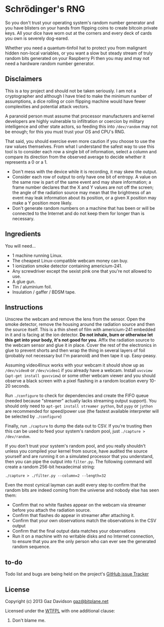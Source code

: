 ﻿Schrödinger's RNG
=================

So you don't trust your operating system's random number generator and you 
have blisters on your hands from flipping coins to create bitcoin private keys. 
All your dice have worn out at the corners and every deck of cards you own is 
severely dog-eared.

Whether you need a quantum-tinfoil hat to protect you from malignant hidden 
non-local variables, or you want a slow but steady stream of truly random bits 
generated on your Raspberry Pi then you may and may not need a hardware random 
number generator.

Disclaimers
-----------

This is a toy project and should not be taken seriously. I am not a 
cryptographer and although I have tried to make the minimum number of 
assumptions, a dice rolling or coin flipping machine would have fewer 
complexities and potential attack vectors.

A paranoid person must assume that processor manufacturers and kernel 
developers are highly vulnerable to infiltration or coercion by military 
intelligence and other state actors, so feeding this into `/dev/random` may not
be enough; for this you must trust your OS and CPU's RNG.

That said, you should exercise even more caution if you choose to use the raw 
values themselves. From what I understand the safest way to use this tool is to 
consider each row a single bit of information, select a column and compare its 
direction from the observed average to decide whether it represents a 0 or a 1. 

 * Don't mess with the device while it is recording, it may skew the output.
 * Consider each row of output to only have one bit of entropy. A value on the 
   same row is part of the same event and may share information; a frame number
   declares that the X and Y values are not off the screen; the angle of the 
   radiation source may mean that the brightness of an event may leak 
   information about its position, or a given X position may make a Y position 
   more likely.
 * Don't generate random numbers on a machine that has been or will be 
   connected to the Internet and do not keep them for longer than is necessary.

Ingredients
-----------

You will need...

 * 1 machine running Linux.
 * The cheapest Linux-compatible webcam money can buy.
 * 1 ionization smoke detector containing americium-241.
 * Any screwdriver except the sexist pink one that you're not allowed to use.
 * A glue gun.
 * Tin / aluminium foil.
 * Insulation / gaffer / BDSM tape.

Instructions
------------

Unscrew the webcam and remove the lens from the sensor. Open the smoke detector,
remove the housing around the radiation source and then the source itself. This
is a thin sheet of film with americium-241 embedded in it and is facing at the
ion detector. **Do not inhale, burn or otherwise let this get into your body, 
it's not good for you**. Affix the radiation source to the webcam sensor and 
glue it in place. Cover the rest of the electronics in glue to prevent shorts 
and then wrap the thing in several layers of foil (probably not necessary but 
I'm paranoid) and then tape it up. Easy-peasy.

Assuming video4linux works with your webcam it should show up as `/dev/video0`
or `/dev/video1` if you already have a webcam. Install `uvcview` 
(`apt-get install guvcview`) or some other webcam viewer and you should observe
a black screen with a pixel flashing in a random location every 10-20 seconds.

Run `./configure` to check for dependencies and create the FIFO queue (needed 
because "streamer" actually lacks streaming output support). You should only 
need to `apt-get install streamer python`, but `pypy` or `jython` are 
recommended for speed/power use (the fastest available interpreter will be 
selected by `./configure`)

Finally, run `./capture` to dump the data out to CSV. If you're trusting then
this can be used to feed your system's random pool, just 
`./capture > /dev/random`.

If you don't trust your system's random pool, and you really shouldn't unless 
you compiled your kernel from source, have audited the source yourself and are
running it on a simulated processor that you understand, then you can pipe the 
output into `filter.py`. The following command will create a random 256-bit 
hexadecimal string:

    ./capture > ./filter.py --column=2 --length=32

Even the most cynical layman can audit every step to confirm that the random 
bits are indeed coming from the universe and nobody else has seen them:

 * Confirm that no white flashes appear on the webcam via streamer before you 
   attach the radiation source.
 * Confirm that flashes do appear in streamer after attaching it.
 * Confirm that your own observations match the observations in the CSV output
 * Confirm that the final output data matches your observations
 * Run it on a machine with no writable disks and no Internet connection, to 
   ensure that you are the only person who can ever see the generated random
   sequence.

to-do
-----

Todo list and bugs are being held on the project's 
[GitHub issue Tracker](https://github.com/bitplane/schrodingers-rng/issues)

License
-------
Copyright (c) 2013 Gaz Davidson <gaz@bitplane.net>

Licensed under the [WTFPL](http://en.wikipedia.org/wiki/WTFPL) with one
additional clause:

   1. Don't blame me.

